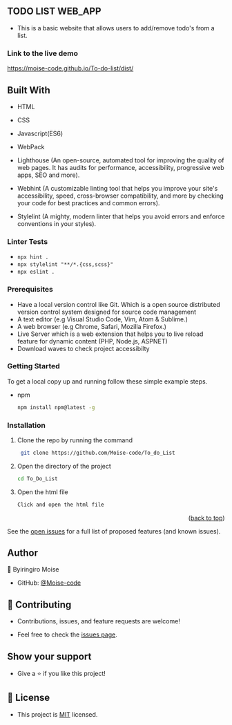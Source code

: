 ## TODO LIST WEB_APP

- This is a basic website that allows users to add/remove todo's from a list.

### Link to the live demo
https://moise-code.github.io/To-do-list/dist/

## Built With

- HTML

- CSS

- Javascript(ES6)

- WebPack

- Lighthouse (An open-source, automated tool for improving the quality of web pages. It has audits for performance, accessibility, progressive web apps, SEO and more).

- Webhint (A customizable linting tool that helps you improve your site's accessibility, speed, cross-browser compatibility, and more by checking your code for best practices and common errors).

- Stylelint (A mighty, modern linter that helps you avoid errors and enforce conventions in your styles).

### Linter Tests

- `npx hint .`
- `npx stylelint "**/*.{css,scss}"`
- `npx eslint .`

### Prerequisites

- Have a local version control like Git. Which is a open source distributed version control system designed for source code management
- A text editor (e.g Visual Studio Code, Vim, Atom & Sublime.)
- A web browser (e.g Chrome, Safari, Mozilla Firefox.)
- Live Server which is a web extension that helps you to live reload feature for dynamic content (PHP, Node.js, ASPNET)
- Download waves to check project accessibilty

### Getting Started

To get a local copy up and running follow these simple example steps.

- npm
  ```sh
  npm install npm@latest -g
  ```

### Installation

1. Clone the repo by running the command
   ```sh
    git clone https://github.com/Moise-code/To_do_List
   ```
2. Open the directory of the project
   ```sh
   cd To_Do_List
   ```
3. Open the html file
   ```sh
   Click and open the html file
   ```

<p align="right">(<a href="#top">back to top</a>)</p>

See the [open issues](#) for a full list of proposed features (and known issues).

## Author

👤 Byiringiro Moise

- GitHub: [@Moise-code](https://github.com/Moise-code)

## 🤝 Contributing

- Contributions, issues, and feature requests are welcome!

- Feel free to check the [issues page](https://github.com/Moise-code/To_do_list/issues).

## Show your support

- Give a ⭐️ if you like this project!

## 📝 License

- This project is [MIT](https://github.com/Moise-code/to_do_list/blob/main/LICENSE) licensed.

